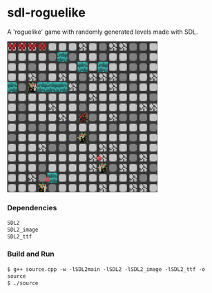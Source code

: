 # sdl-roguelike
A 'roguelike' game with randomly generated levels made with SDL.

![Preview](thumbnail.png)
### Dependencies
```
SDL2
SDL2_image
SDL2_ttf
```
### Build and Run
```
$ g++ source.cpp -w -lSDL2main -lSDL2 -lSDL2_image -lSDL2_ttf -o source
$ ./source
```
